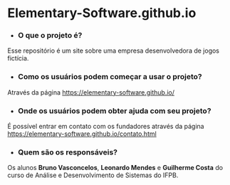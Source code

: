 # Elementary-Software.github.io
* ### O que o projeto é?
Esse repositório é um site sobre uma empresa desenvolvedora de jogos fictícia.
* ### Como os usuários podem começar a usar o projeto?
Através da página https://elementary-software.github.io/
* ### Onde os usuários podem obter ajuda com seu projeto?
É possível entrar em contato com os fundadores através da página https://elementary-software.github.io/contato.html 
* ### Quem são os responsáveis?
Os alunos **Bruno Vasconcelos**, **Leonardo Mendes** e **Guilherme Costa** do curso de Análise e Desenvolvimento de Sistemas do IFPB.
